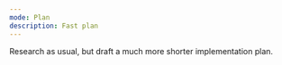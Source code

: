 ```yaml
---
mode: Plan
description: Fast plan
---
```

Research as usual, but draft a much more shorter implementation plan.
